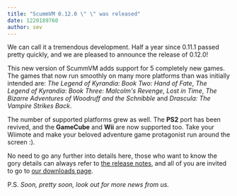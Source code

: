 ```yaml
---
title: "ScummVM 0.12.0 \" \" was released"
date: 1220189760
author: sev
---
```


We can call it a tremendous development. Half a year since 0.11.1 passed pretty quickly, and we are pleased to announce the release of 0.12.0!

This new version of ScummVM adds support for 5 completely new games. The games that now run smoothly on many more platforms than was initially intended are: *The Legend of Kyrandia: Book Two: Hand of Fate*, *The Legend of Kyrandia: Book Three: Malcolm's Revenge*, *Lost in Time*, *The Bizarre Adventures of Woodruff and the Schnibble* and *Drascula: The Vampire Strikes Back*.

The number of supported platforms grew as well. The **PS2** port has been revived, and the **GameCube** and **Wii** are now supported too. Take your Wiimote and make your beloved adventure game protagonist run around the screen :).

No need to go any further into details here, those who want to know the gory details can always refer to [the release notes](/frs/scummvm/0.12.0/ReleaseNotes), and all of you are invited to go to [our downloads page](/downloads/).

P.S. *Soon, pretty soon, look out for more news from us.*
